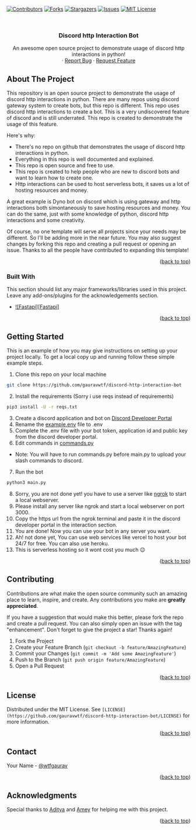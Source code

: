 <a name="readme-top"></a>

[![Contributors][contributors-shield]][contributors-url]
[![Forks][forks-shield]][forks-url]
[![Stargazers][stars-shield]][stars-url]
[![Issues][issues-shield]][issues-url]
[![MIT License][license-shield]][license-url]


<br />
<div align="center">
  <h3 align="center">Discord http Interaction Bot</h3>

  <p align="center">
    An awesome open source project to demonstrate usage of discord http interactions in python!
    <br />
    ·
    <a href="https://github.com/gauravwtf/discord-http-interaction-bot/issues">Report Bug</a>
    ·
    <a href="https://github.com/gauravwtf/discord-http-interaction-bot/issues">Request Feature</a>
  </p>
</div>

## About The Project

This repository is an open source project to demonstrate the usage of discord http interactions in python.
There are many repos using discord gateway system to create bots, but this repo is different. This repo uses discord http interactions to create a bot. This is a very undiscovered feature of discord and is still underrated. This repo is created to demonstrate the usage of this feature.

Here's why:
* There's no repo on github that demonstrates the usage of discord http interactions in python.
* Everything in this repo is well documented and explained.
* This repo is open source and free to use.
* This repo is created to help people who are new to discord bots and want to learn how to create one.
* Http interactions can be used to host serverless bots, it saves us a lot of hosting resources and money.

A great example is Dyno bot on discord which is using gateway and http interactions both simontaneously to save hosting resources and money. You can do the same, just with some knowledge of python, discord http interactions and some creativity.

Of course, no one template will serve all projects since your needs may be different. So I'll be adding more in the near future. You may also suggest changes by forking this repo and creating a pull request or opening an issue. Thanks to all the people have contributed to expanding this template!

<p align="right">(<a href="#readme-top">back to top</a>)</p>



### Built With

This section should list any major frameworks/libraries used in this project. Leave any add-ons/plugins for the acknowledgements section.

* [![Fastapi][Fastapi]][fastapi-url]

<p align="right">(<a href="#readme-top">back to top</a>)</p>

## Getting Started

This is an example of how you may give instructions on setting up your project locally.
To get a local copy up and running follow these simple example steps.

1. Clone this repo on your local machine
  ```sh
  git clone https://github.com/gauravwtf/discord-http-interaction-bot
  ```
2. Install the requirements (Sorry i use reqs instead of requirements)
  ```sh
  pip3 install -U -r reqs.txt
  ```
3. Create a discord application and bot on [Discord Developer Portal](https://discord.com/developers/applications)
4. Rename the [example.env](https://github.com/gauravwtf/discord-http-interaction-bot/example.env) file to .env
5. Complete the .env file with your bot token, application id and public key from the discord developer portal.
6. Edit commands in [commands.py](https://github.com/gauravwtf/discord-http-interaction-bot/commands.py)
* Note: You will have to run commands.py before main.py to upload your slash commands to discord.
7. Run the bot
  ```sh
  python3 main.py
  ```
8. Sorry, you are not done yet! you have to use a server like [ngrok](https://ngrok.com/) to start a local webserver.
9. Please install any server like ngrok and start a local webserver on port 3000.
10. Copy the https url from the ngrok terminal and paste it in the discord developer portal in the interaction section.
11. You are done! Now you can use your bot in any server you want.
12. Ah! not done yet, You can use web services like vercel to host your bot 24/7 for free. You can also use heroku.
13. This is serverless hosting so it wont cost you much :wink:

<p align="right">(<a href="#readme-top">back to top</a>)</p>

## Contributing

Contributions are what make the open source community such an amazing place to learn, inspire, and create. Any contributions you make are **greatly appreciated**.

If you have a suggestion that would make this better, please fork the repo and create a pull request. You can also simply open an issue with the tag "enhancement".
Don't forget to give the project a star! Thanks again!

1. Fork the Project
2. Create your Feature Branch (`git checkout -b feature/AmazingFeature`)
3. Commit your Changes (`git commit -m 'Add some AmazingFeature'`)
4. Push to the Branch (`git push origin feature/AmazingFeature`)
5. Open a Pull Request

<p align="right">(<a href="#readme-top">back to top</a>)</p>

## License

Distributed under the MIT License. See `[LICENSE](https://github.com/gauravwtf/discord-http-interaction-bot/LICENSE)` for more information.

<p align="right">(<a href="#readme-top">back to top</a>)</p>

## Contact

Your Name - [@wtfgaurav](https://discord.gg/gaurav)

<p align="right">(<a href="#readme-top">back to top</a>)</p>

## Acknowledgments

Special thanks to [Aditya](https://github.com/Xenofic) and [Amey](https://github.com/AmeyWale) for helping me with this project.

<p align="right">(<a href="#readme-top">back to top</a>)</p>

[contributors-shield]: https://img.shields.io/github/contributors/gauravwtf/discord-http-interaction-bot.svg?style=for-the-badge
[contributors-url]: https://github.com/gauravwtf/discord-http-interaction-bot/graphs/contributors
[forks-shield]: https://img.shields.io/github/forks/gauravwtf/discord-http-interaction-bot.svg?style=for-the-badge
[forks-url]: https://github.com/gauravwtf/discord-http-interaction-bot/network/members
[stars-shield]: https://img.shields.io/github/stars/gauravwtf/discord-http-interaction-bot.svg?style=for-the-badge
[stars-url]: https://github.com/gauravwtf/discord-http-interaction-bot/stargazers
[issues-shield]: https://img.shields.io/github/issues/gauravwtf/discord-http-interaction-bot.svg?style=for-the-badge
[issues-url]: https://github.com/gauravwtf/discord-http-interaction-bot/issues
[license-shield]: https://img.shields.io/github/license/gauravwtf/discord-http-interaction-bot.svg?style=for-the-badge
[license-url]: https://github.com/gauravwtf/discord-http-interaction-bot/LICENSE
[fastapi-url]: https://fastapi.tiangolo.com/